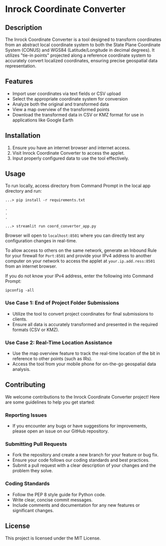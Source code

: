 # Inrock Coordinate Converter

## Description
The Inrock Coordinate Converter is a tool designed to transform coordinates from an abstract local coordinate system to both the State Plane Coordinate System (CONUS) and WGS84 (Latitude/Longitude in decimal degrees). It utilizes "tie-in points" projected along a reference coordinate system to accurately convert localized coordinates, ensuring precise geospatial data representation.

## Features
- Import user coordinates via text fields or CSV upload
- Select the appropriate coordinate system for conversion
- Analyze both the original and transformed data
- View a map overview of the transformed points
- Download the transformed data in CSV or KMZ format for use in applications like Google Earth

## Installation
1. Ensure you have an internet browser and internet access.
2. Visit Inrock Coordinate Converter to access the applet.
3. Input properly configured data to use the tool effectively.

## Usage

To run locally, access directory from Command Prompt in the local app directory and run:

```
...> pip install -r requirements.txt

.
.
.

...> streamlit run coord_converter_app.py
```
Browser will open to ```localhost:8501``` where you can directly test any configuration changes in real-time.

To allow access to others on the same network, generate an Inbound Rule for your firewall for ```Port:8501``` and
provide your IPv4 address to another computer on your network to access the applet at ```your.ip.add.ress:8501``` from 
an internet browser.

If you do not know your IPv4 address, enter the following into Command Prompt:


```ipconfig -all```

### Use Case 1: End of Project Folder Submissions
- Utilize the tool to convert project coordinates for final submissions to clients.
- Ensure all data is accurately transformed and presented in the required formats (CSV or KMZ).

### Use Case 2: Real-Time Location Assistance
- Use the map overview feature to track the real-time location of the bit in reference to other points (such as IRs).
- Access the tool from your mobile phone for on-the-go geospatial data analysis.

## Contributing
We welcome contributions to the Inrock Coordinate Converter project! Here are some guidelines to help you get started:

### Reporting Issues
- If you encounter any bugs or have suggestions for improvements, please open an issue on our GitHub repository.

### Submitting Pull Requests
- Fork the repository and create a new branch for your feature or bug fix.
- Ensure your code follows our coding standards and best practices.
- Submit a pull request with a clear description of your changes and the problem they solve.

### Coding Standards
- Follow the PEP 8 style guide for Python code.
- Write clear, concise commit messages.
- Include comments and documentation for any new features or significant changes.

## License
This project is licensed under the MIT License.